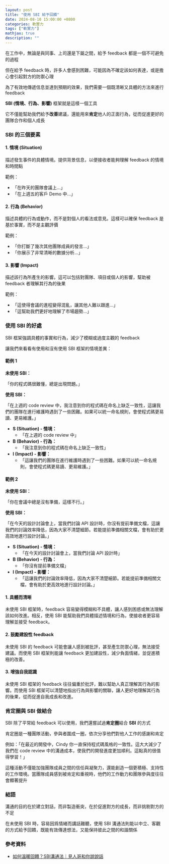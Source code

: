 ```yaml
---
layout: post
title: "使用 SBI 給予回饋"
date: 2024-08-10 15:00:00 +0800
categories: 軟實力
tags: ["軟實力"]
mathjax: true
description: ""
---
```


在工作中，無論是與同事、上司還是下屬之間，給予 feedback 都是一個不可避免的過程

但在給予 feedback 時，許多人會感到困難，可能因為不確定該如何表達，或是擔心會引起對方的防禦心理

為了有效地傳遞信息並達到預期的效果，我們需要一個既清晰又具體的方法來進行 feedback

**SBI (情境、行為、影響)** 框架就是這樣一個工具

它不僅能幫助我們給予**改善**建議，還能用來**肯定**他人的正面行為，從而促進更好的團隊合作和個人成長

### SBI 的三個要素

#### 1. 情境 (Situation)
描述發生事件的具體情境。提供背景信息，以便接收者能夠理解 feedback 的情境和時間點

範例：
- 「在昨天的團隊會議上...」
- 「在上週五的客戶 Demo 中...」

#### 2. 行為 (Behavior)
描述具體的行為或動作，而不是對個人的看法或意見。這樣可以確保 feedback 是基於事實，而不是主觀評價

範例：
- 「你打斷了幾次其他團隊成員的發言...」
- 「你展示了非常清晰的數據分析...」

#### 3. 影響 (Impact)
描述該行為所產生的影響。這可以包括對團隊、項目或個人的影響，幫助被 feedback 者理解其行為的後果

範例：
- 「這使得會議的進程變得混亂，讓其他人難以跟進...」
- 「這幫助我們更好地理解了市場趨勢...」

### 使用 SBI 的好處

SBI 框架強調具體的事實和行為，減少了模糊或過度主觀的 feedback

讓我們來看看有使用和沒有使用 SBI 框架的情境差異：

#### 範例 1

**未使用 SBI：**

「你的程式碼很難懂，總是出現問題。」

**使用 SBI：**

「在上週的 code review 中，我注意到你的程式碼在命名上缺乏一致性，這讓我們的團隊在進行維護時遇到了一些困難。如果可以統一命名規則，會使程式碼更易讀、更易維護。」

- **S (Situation) - 情境：**
    - 「在上週的 code review 中」
- **B (Behavior) - 行為：**
    - 「我注意到你的程式碼在命名上缺乏一致性」
- **I (Impact) - 影響：**
    - 「這讓我們的團隊在進行維護時遇到了一些困難。如果可以統一命名規則，會使程式碼更易讀、更易維護。」

#### 範例 2

**未使用 SBI：**

「你在會議中總是沒有準備，這樣不行。」

**使用 SBI：**

「在今天的設計討論會上，當我們討論 API 設計時，你沒有提前準備文檔，這讓我們的討論效率降低，因為大家不清楚細節。若能提前準備相關文檔，會有助於更高效地進行設計討論。」

- **S (Situation) - 情境：**
    - 「在今天的設計討論會上，當我們討論 API 設計時」
- **B (Behavior) - 行為：**
    - 「你沒有提前準備文檔」
- **I (Impact) - 影響：**
    - 「這讓我們的討論效率降低，因為大家不清楚細節。若能提前準備相關文檔，會有助於更高效地進行設計討論。」

#### 1. **具體而清晰**

未使用 SBI 框架時，feedback 容易變得模糊和不具體，讓人感到困惑或無法理解該如何改進。相反，使用 SBI 能幫助我們具體描述情境和行為，使接收者更容易理解並接受 feedback。

#### 2. **鼓勵建設性 feedback**

未使用 SBI 的 feedback 可能會讓人感到被批評，甚至產生防禦心理，無法接受建議。而使用 SBI 框架則能讓 feedback 更加建設性，減少負面情緒，並促進積極的改善。

#### 3. **增強自我認識**

未使用 SBI 框架的 feedback 往往偏重於批評，難以幫助人真正理解其行為的影響。而使用 SBI 框架可以清楚地指出行為與影響的關聯，讓人更好地理解其行為的後果，從而促進自我成長和改進。

### 肯定圈與 SBI 做結合

SBI 除了平常給 feedback 可以使用，我們還嘗試過**肯定圈**結合 **SBI** 的方式

肯定圈是一種團隊活動，參與者圍成一圈，依次分享他們對他人工作的感謝和肯定

例如：「在最近的開發中，Cindy 你一直保持程式碼風格的一致性。這大大減少了我們在 code review 中的溝通成本，使我們的開發進度更加順利。這點真的很值得學習！」

這種活動不僅能加強團隊成員之間的信任與凝聚力，還能創造一個更積極、支持性的工作環境。當團隊成員感到被肯定和重視時，他們的工作動力和團隊參與度往往會顯著提升

### 結語

溝通的目的在於建立對話，而非製造衝突，在於促進對方的成長，而非挑剔對方的不足

在未使用 SBI 時，容易因爲情緒而講話難聽，使用 SBI 溝通法則能以中立、客觀的方式給予回饋，既能有效傳達想法，又能保持彼此之間的和諧關係

### 參考資料

- [如何溫暖回饋？SBI溝通法｜見人哥和你說說話](https://www.youtube.com/watch?v=WbuwIjTnf3o)
